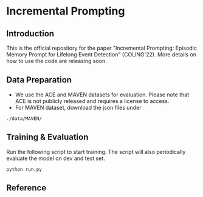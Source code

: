 # Incremental Prompting

## Introduction
This is the official repository for the paper "Incremental Prompting: Episodic Memory Prompt for Lifelong Event Detection" (COLING'22). More details on how to use the code are releasing soon. 

## Data Preparation
- We use the ACE and MAVEN datasets for evaluation. Please note that ACE is not publicly released and requires a license to access.
- For MAVEN dataset, download the json files under
```
./data/MAVEN/
```


## Training & Evaluation
Run the following script to start training. The script will also periodically evaluate the model on dev and test set.
```
python run.py
```

## Reference
